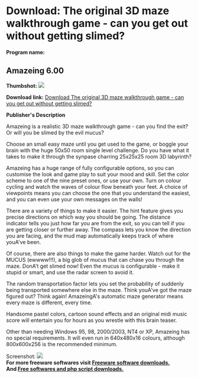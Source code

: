 # Download: The original 3D maze walkthrough game - can you get out without getting slimed?

**Program name:**

## Amazeing 6.00

  
**Thumbshot:** ![](http://www.freewarefiles.com/screenshot/amazeing600_md.gif)   
  
**Download link:** [Download The original 3D maze walkthrough game - can you get out without getting slimed?](http://freesoftwares.boysofts.com/Amazeing_program_18671.html)  
  


**Publisher's Description**  
  


Amazeing is a realistic 3D maze walkthrough game - can you find the exit? Or will you be slimed by the evil mucus? 

Choose an small easy maze until you get used to the game, or boggle your brain with the huge 50x50 room single level challenge. Do you have what it takes to make it through the synpase charring 25x25x25 room 3D labyrinth? 

Amazeing has a huge range of fully configurable options, so you can customise the look and game play to suit your mood and skill. Set the color scheme to one of the nine preset ones, or use your own. Turn on colour cycling and watch the waves of colour flow beneath your feet. A choice of viewpoints means you can choose the one that you understand the easiest, and you can even use your own messages on the walls! 

There are a variety of things to make it easier. The hint feature gives you precise directions on which way you should be going. The distance indicator tells you just how far you are from the exit, so you can tell if you are getting closer or further away. The compass lets you know the direction you are facing, and the mud map automatically keeps track of where youA've been. 

Of course, there are also things to make the game harder. Watch out for the MUCUS (ewwww!!!), a big glob of mucus that can chase you through the maze. DonA't get slimed now! Even the mucus is configurable - make it stupid or smart, and use the radar screen to avoid it. 

The random transportation factor lets you set the probability of suddenly being transported somewhere else in the maze. Think youA've got the maze figured out? Think again! AmazeingA's automatic maze generator means every maze is different, every time. 

Handsome pastel colors, cartoon sound effects and an original midi music score will entertain you for hours as you wrestle with this brain teaser. 

Other than needing Windows 95, 98, 2000/2003, NT4 or XP, Amazeing has no special requirements. It will even run in 640x480x16 colours, although 800x600x256 is the recommended minimum. 

  
  
Screenshot: ![](http://www.freewarefiles.com/screenshot/amazeing600.gif)   
**For more freeware softwares visit [Freeware software downloads.](http://freesoftwares.boysofts.com/)**   
**And [Free softwares and php script downloads.](http://www.boysofts.com/)**
